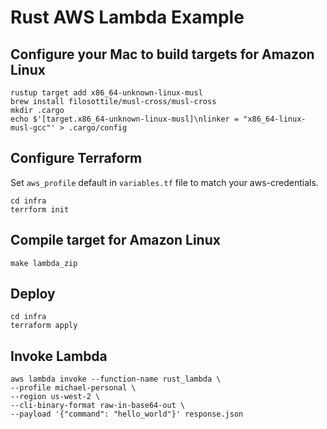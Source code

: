 # Rust AWS Lambda Example

## Configure your Mac to build targets for Amazon Linux 

    rustup target add x86_64-unknown-linux-musl
    brew install filosottile/musl-cross/musl-cross
    mkdir .cargo
    echo $'[target.x86_64-unknown-linux-musl]\nlinker = "x86_64-linux-musl-gcc"' > .cargo/config

## Configure Terraform 

Set `aws_profile` default in `variables.tf` file to match your aws-credentials.

    cd infra
    terrform init

## Compile target for Amazon Linux

    make lambda_zip

## Deploy

    cd infra
    terraform apply

## Invoke Lambda

    aws lambda invoke --function-name rust_lambda \
    --profile michael-personal \
    --region us-west-2 \
    --cli-binary-format raw-in-base64-out \
    --payload '{"command": "hello_world"}' response.json 
